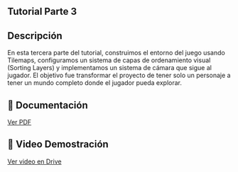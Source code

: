 ## Tutorial Parte 3

## Descripción 
En esta tercera parte del tutorial, construimos el entorno del juego usando Tilemaps, configuramos un sistema de capas de ordenamiento visual (Sorting Layers) y implementamos un sistema de cámara que sigue al jugador. El objetivo fue transformar el proyecto de tener solo un personaje a tener un mundo completo donde el jugador pueda explorar.

## 📄 Documentación
[Ver PDF](./Tutorial_#3.pdf)

## 🎥 Video Demostración
[Ver video en Drive]()
